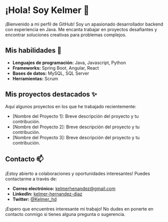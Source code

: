 # ¡Hola! Soy Kelmer 👋

¡Bienvenido a mi perfil de GitHub! Soy un apasionado desarrollador backend con experiencia en Java. Me encanta trabajar en proyectos desafiantes y encontrar soluciones creativas para problemas complejos.

## Mis habilidades 🚀

- **Lenguajes de programación:** Java, Javascript, Python
- **Frameworks:** Spring Boot, Angular, React 
- **Bases de datos:** MySQL, SQL Server
- **Herramientas:** Scrum

## Mis proyectos destacados ✨

Aquí algunos proyectos en los que he trabajado recientemente:

- [Nombre del Proyecto 1]: Breve descripción del proyecto y tu contribución.
- [Nombre del Proyecto 2]: Breve descripción del proyecto y tu contribución.
- [Nombre del Proyecto 3]: Breve descripción del proyecto y tu contribución.

## Contacto 📫

¡Estoy abierto a colaboraciones y oportunidades interesantes! Puedes contactarme a través de:

- **Correo electrónico:** [kelmerhenandez@gmail.com](mailto:kelmerhenandez@gmail.com)
- **LinkedIn:** [kelmer-hernandez-diaz](https://www.linkedin.com/in/kelmer-hernandez-diaz)
- **Twitter:** [@Kelmer_hd](https://twitter.com/Kelmer_hd)

¡Espero que encuentres interesante mi trabajo! No dudes en ponerte en contacto conmigo si tienes alguna pregunta o sugerencia.


